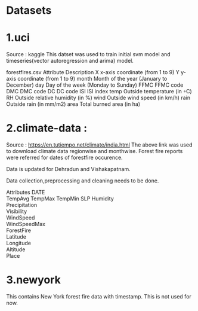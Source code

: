 # Datasets
# 1.uci 
Source : kaggle
This datset was used to train initial svm model and timeseries(vector autoregression and arima) model.

forestfires.csv
Attribute Description 
X x-axis coordinate (from 1 to 9) 
Y y-axis coordinate (from 1 to 9) 
month Month of the year (January to December) 
day Day of the week (Monday to Sunday) 
FFMC FFMC code 
DMC DMC code 
DC DC code 
ISI ISI index 
temp Outside temperature (in ◦C) 
RH Outside relative humidity (in %) 
wind Outside wind speed (in km/h) 
rain Outside rain (in mm/m2) 
area Total burned area (in ha)

# 2.climate-data : 
Source : https://en.tutiempo.net/climate/india.html
The above link was used to download climate data regionwise and monthwise. 
Forest fire reports were referred for dates of forestfire occurence.

Data is updated for Dehradun and Vishakapatnam.

Data collection,preprocessing and cleaning needs to be done.

Attributes
DATE	
TempAvg	
TempMax	
TempMin	
SLP	
Humidity	
Precipitation	
Visibility	
WindSpeed	
WindSpeedMax	
ForestFire	
Latitude	
Longitude	
Altitude	
Place


# 3.newyork 
This contains New York forest fire data with timestamp. This is not used for now.
